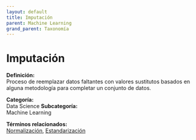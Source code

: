 ```yaml
---
layout: default
title: Imputación
parent: Machine Learning
grand_parent: Taxonomía
---
```


# Imputación

**Definición:**  
Proceso de reemplazar datos faltantes con valores sustitutos basados en alguna metodología para completar un conjunto de datos.

**Categoría:**  
Data Science 
**Subcategoría:**  
Machine Learning

**Términos relacionados:**  
[Normalización](https://maleniski.github.io/diccionario-angl-tec-mx/docs/taxonomia/data-science/machine-learning/normalizacin.html), [Estandarización](https://maleniski.github.io/diccionario-angl-tec-mx/docs/taxonomia/data-science/machine-learning/estandarizacin.html)

